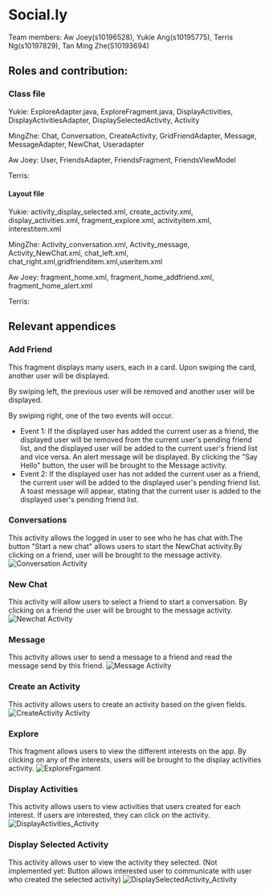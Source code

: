 # Social.ly

Team members: Aw Joey(s10196528), Yukie Ang(s10195775), Terris Ng(s10197829), Tan Ming Zhe(S10193694)

## Roles and contribution:

### Class file
Yukie: ExploreAdapter.java, ExploreFragment.java, DisplayActivities, DisplayActivitiesAdapter, DisplaySelectedActivity, Activity

MingZhe: Chat, Conversation, CreateActivity, GridFriendAdapter, Message, MessageAdapter, NewChat, Useradapter

Aw Joey: User, FriendsAdapter, FriendsFragment, FriendsViewModel

Terris:

#### Layout file

Yukie: activity_display_selected.xml, create_activity.xml, display_activities.xml, fragment_explore.xml, activityitem.xml, interestitem.xml

MingZhe: Activity_conversation.xml, Activity_message, Activity_NewChat.xml, chat_left.xml, chat_right.xml,gridfrienditem.xml,useritem.xml

Aw Joey: fragment_home.xml, fragment_home_addfriend.xml, fragment_home_alert.xml

Terris:


## Relevant appendices

### Add Friend
This fragment displays many users, each in a card. Upon swiping the card, another user will be displayed.

By swiping left, the previous user will be removed and another user will be displayed.

By swiping right, one of the two events will occur.
- Event 1: If the displayed user has added the current user as a friend, the displayed user will be removed from the current user's pending friend list, and the displayed user will be added to the current user's friend list and vice versa. An alert message will be displayed. By clicking the "Say Hello" button, the user will be brought to the Message activity.
- Event 2: If the displayed user has not added the current user as a friend,  the current user will be added to the displayed user's pending friend list. A toast message will appear, stating that the current user is added to the displayed user's pending friend list.

### Conversations
This activity allows the logged in user to see who he has chat with.The button "Start a new chat" allows users to start the NewChat activity.By clicking on a friend, user will be brought to the message activity.
![Conversation Activity](Images/Screenshot_20200607_132748_sg.MAD.socially.jpg)

### New Chat
This activity will allow users to select a friend to start a conversation. By clicking on a friend the user will be brought to the message activity. 
![Newchat Activity](Images/Screenshot_20200607_161231_sg.MAD.socially.jpg)

### Message
This activity allows user to send a message to a friend and read the message send by this friend.
![Message Activity](Images/Screenshot_20200607_132832_sg.MAD.socially.jpg)

### Create an Activity
This activity allows users to create an activity based on the given fields.
![CreateActivity Activity](Images/Screenshot_20200607_132852_sg.MAD.socially.jpg)

### Explore
This fragment allows users to view the different interests on the app. By clicking on any of the interests, users will be brought to the display activities activity.
![ExploreFrgament](Images/Screenshot%20(166).png)

### Display Activities
This activity allows users to view activities that users created for each interest. If users are interested, they can click on the activity.
![DisplayActivities_Activity](Images/Screenshot%20(167).png)

### Display Selected Activity
This activity allows user to view the activity they selected. 
(Not implemented yet: Button allows interested user to communicate with user who created the selected activity)
![DisplaySelectedActivity_Activity](Images/Screenshot%20(168).png)
